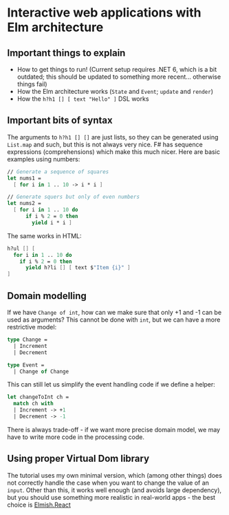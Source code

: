 # Interactive web applications with Elm architecture

## Important things to explain

* How to get things to run! (Current setup requires .NET 6, which is a bit outdated;
  this should be updated to something more recent... otherwise things fail)
* How the Elm architecture works (`State` and `Event`; `update` and `render`)
* How the `h?h1 [] [ text "Hello" ]` DSL works

## Important bits of syntax

The arguments to `h?h1 [] []` are just lists, so they can be generated using
`List.map` and such, but this is not always very nice. F# has sequence expressions
(comprehensions) which make this much nicer. Here are basic examples using numbers:

```fsharp
// Generate a sequence of squares
let nums1 =
  [ for i in 1 .. 10 -> i * i ]

// Generate squers but only of even numbers  
let nums2 =
  [ for i in 1 .. 10 do
      if i % 2 = 0 then
        yield i * i ]
```

The same works in HTML:

```fsharp
h?ul [] [
  for i in 1 .. 10 do
    if i % 2 = 0 then
      yield h?li [] [ text $"Item {i}" ]
]
```

## Domain modelling

If we have `Change of int`, how can we make sure that only +1 and -1 can be used as arguments?
This cannot be done with `int`, but we can have a more restrictive model:

```fsharp
type Change =
  | Increment
  | Decrement  

type Event =
  | Change of Change
```

This can still let us simplify the event handling code if we define a helper:

```fsharp
let changeToInt ch =
  match ch with
  | Increment -> +1
  | Decrement -> -1
```

There is always trade-off - if we want more precise domain model, we may have to
write more code in the processing code.

## Using proper Virtual Dom library

The tutorial uses my own minimal version, which (among other things) does not correctly
handle the case when you want to change the value of an `input`. Other than this, it
works well enough (and avoids large dependency), but you should use something more realistic
in real-world apps - the best choice is [Elmish.React](https://elmish.github.io/react/tutorials/browser.html)
